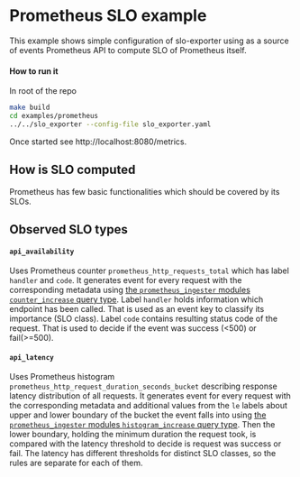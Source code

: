 # Prometheus SLO example

This example shows simple configuration of slo-exporter using as a source
of events Prometheus API to compute SLO of Prometheus itself.

#### How to run it
In root of the repo
```bash
make build
cd examples/prometheus
../../slo_exporter --config-file slo_exporter.yaml
```
Once started see http://localhost:8080/metrics.

## How is SLO computed

Prometheus has few basic functionalities which should be covered by its SLOs.

## Observed SLO types
#### `api_availability`
Uses Prometheus counter `prometheus_http_requests_total` which has label `handler` and `code`.
It generates event for every request with the corresponding metadata using
[the `prometheus_ingester` modules `counter_increase` query type](../../docs/modules/prometheus_ingester.md#type-counter_increase).
Label `handler` holds information which endpoint has been called. That is used as an event key to classify its importance (SLO class).
Label `code` contains resulting status code of the request. That is used to decide if the event was success (<500) or fail(>=500).

#### `api_latency`
Uses Prometheus histogram `prometheus_http_request_duration_seconds_bucket` describing response latency distribution of all requests.
It generates event for every request with the corresponding metadata and additional values from the `le` labels about
upper and lower boundary of the bucket the event falls into using
[the `prometheus_ingester` modules `histogram_increase` query type](../../docs/modules/prometheus_ingester.md#type-histogram_increase).
Then the lower boundary, holding the minimum duration the request took, is compared with the latency threshold to decide is request was success or fail.
The latency has different thresholds for distinct SLO classes, so the rules are separate for each of them.
